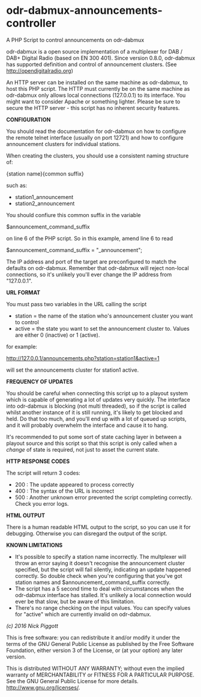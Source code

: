 # odr-dabmux-announcements-controller
A PHP Script to control announcements on odr-dabmux

odr-dabmux is a open source implementation of a multiplexer for DAB / DAB+ Digital Radio (based on EN 300 401). Since version 0.8.0,
odr-dabmux has supported definition and control of announcement clusters. (See http://opendigitalradio.org)

An HTTP server can be installed on the same machine as odr-dabmux, to host this PHP script. The HTTP must currently be on the same
machine as odr-dabmux only allows local connections (127.0.0.1) to its interface. You might want to consider Apache or something
lighter. Please be sure to secure the HTTP server - this script has no inherent security features.

**CONFIGURATION**

You should read the documentation for odr-dabmux on how to configure the remote telnet interface (usually on port 12721) and how to
configure announcement clusters for individual stations.

When creating the clusters, you should use a consistent naming structure of:

  {station name}{common suffix}

such as:

  * station1_announcement
  * station2_announcement

You should confiure this common suffix in the variable

  $announcement_command_suffix

on line 6 of the PHP script. So in this example, amend line 6 to read

  $announcement_command_suffix = "_announcement";
  
The IP address and port of the target are preconfigured to match the defaults on odr-dabmux. Remember that odr-dabmux will reject
non-local connections, so it's unlikely you'll ever change the IP address from "127.0.0.1".

**URL FORMAT**

You must pass two variables in the URL calling the script

  * station = the name of the station who's announcement cluster you want to control
  * active = the state you want to set the announcement cluster to. Values are either 0 (inactive) or 1 (active).
  
for example:

  http://127.0.0.1/announcements.php?station=station1&active=1

will set the announcements cluster for station1 active.

**FREQUENCY OF UPDATES**

You should be careful when connecting this script up to a playout system which is capable of generating a lot of updates very quickly.
The interface into odr-dabmux is blocking (not multi threaded), so if the script is called whilst another instance of it is still
running, it's likely to get blocked and held. Do that too much, and you'll end up with a lot of queued up scripts, and it will
probably overwhelm the interface and cause it to hang.

It's recommended to put some sort of state caching layer in between a playout source and this script so that this script is only
called when a *change* of state is required, not just to asset the current state.

**HTTP RESPONSE CODES**

The script will return 3 codes:
  * 200 : The update appeared to process correctly
  * 400 : The syntax of the URL is incorrect
  * 500 : Another unknown error prevented the script completing correctly. Check you error logs.
  
**HTML OUTPUT**

There is a human readable HTML output to the script, so you can use it for debugging. Otherwise you can disregard the output of
the script.

**KNOWN LIMITATIONS**

* It's possible to specify a station name incorrectly. The multplexer will throw an error saying it doesn't recognise the
  announcement cluster specified, but the script will fail silently, indicating an update happened correctly. So double
  check when you're configuring that you've got station names and $announcement_command_suffix correctly.
* The script has a 5 second time to deal with circumstances when the odr-dabmux interface has stalled. It's unlikely a local
  connection would ever be that slow, but be aware of this limitation.
* There's no range checking on the input values. You can specify values for "active" which are currently invalid on odr-dabmux.

_(c) 2016 Nick Piggott_

This is free software: you can redistribute it and/or modify
it under the terms of the GNU General Public License as
published by the Free Software Foundation, either version 3 of the
License, or (at your option) any later version.

This is distributed WITHOUT ANY WARRANTY; without even the implied
warranty of MERCHANTABILITY or FITNESS FOR A PARTICULAR PURPOSE.
See the GNU General Public License for more details.
<http://www.gnu.org/licenses/>.
